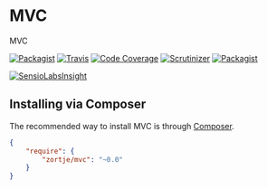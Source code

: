 # MVC

MVC

[![Packagist](https://img.shields.io/packagist/v/zortje/mvc.svg?style=flat)](https://packagist.org/packages/zortje/mvc)
[![Travis](https://img.shields.io/travis/zortje/mvc.svg?style=flat)](https://travis-ci.org/zortje/mvc)
[![Code Coverage](https://scrutinizer-ci.com/g/zortje/mvc/badges/coverage.png?b=master)](https://scrutinizer-ci.com/g/zortje/mvc/?branch=master)
[![Scrutinizer](https://img.shields.io/scrutinizer/g/zortje/mvc.svg?style=flat)](https://scrutinizer-ci.com/g/zortje/mvc/?branch=master)
[![Packagist](https://img.shields.io/packagist/dt/zortje/mvc.svg?style=flat)](https://packagist.org/packages/zortje/mvc)

[![SensioLabsInsight](https://insight.sensiolabs.com/projects/7a0a476d-4956-4bfe-b6d9-f695e6b75f8f/big.png)](https://insight.sensiolabs.com/projects/7a0a476d-4956-4bfe-b6d9-f695e6b75f8f)

## Installing via Composer

The recommended way to install MVC is through [Composer](https://getcomposer.org/).

```JSON
{
    "require": {
        "zortje/mvc": "~0.0"
    }
}
```
